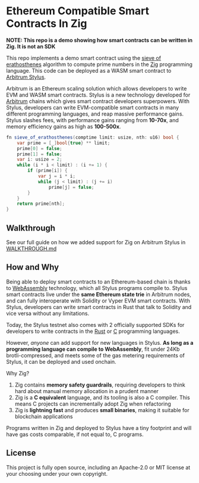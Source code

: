 # Ethereum Compatible Smart Contracts In Zig 

**NOTE: This repo is a demo showing how smart contracts can be written in Zig. It is not an SDK**

This repo implements a demo smart contract using the [sieve of erathosthenes](https://en.wikipedia.org/wiki/Sieve_of_Eratosthenes) algorithm to compute prime numbers in the [Zig](https://ziglang.org) programming language. This code can be deployed as a WASM smart contract to [Arbitrum Stylus](https://arbitrum.io/stylus).

Arbitrum is an Ethereum scaling solution which allows developers to write EVM and WASM smart contracts. Stylus is a new technology developed for [Arbitrum](https://arbitrum.io) chains which gives smart contract developers superpowers. With Stylus, developers can write EVM-compatible smart contracts in many different programming languages, and reap massive performance gains. Stylus slashes fees, with performance gains ranging from **10-70x**, and memory efficiency gains as high as **100-500x**.

```c#
fn sieve_of_erathosthenes(comptime limit: usize, nth: u16) bool {
    var prime = [_]bool{true} ** limit;
    prime[0] = false;
    prime[1] = false;
    var i: usize = 2;
    while (i * i < limit) : (i += 1) {
        if (prime[i]) {
            var j = i * i;
            while (j < limit) : (j += i)
                prime[j] = false;
        }
    }
    return prime[nth];
}
```


## Walkthrough

See our full guide on how we added support for Zig on Arbitrum Stylus in [WALKTHROUGH.md](./WALKTHROUGH.md)

## How and Why

Being able to deploy smart contracts to an Ethereum-based chain is thanks to [WebAssembly](https://www.infoworld.com/article/3291780/what-is-webassembly-the-next-generation-web-platform-explained.html) technology, which all Stylus programs compile to. Stylus smart contracts live under the **same Ethereum state trie** in Arbitrum nodes, and can fully interoperate with Solidity or Vyper EVM smart contracts. With Stylus, developers can write smart contracts in Rust that talk to Solidity and vice versa without any limitations.

Today, the Stylus testnet also comes with 2 officially supported SDKs for developers to write contracts in the [Rust](https://github.com/OffchainLabs/stylus-sdk-rs) or [C](https://github.com/OffchainLabs/stylus-sdk-c) programming languages. 

However, _anyone_ can add support for new languages in Stylus. **As long as a programming language can compile to WebAssembly**, fit under 24Kb brotli-compressed, and meets some of the gas metering requirements of Stylus, it can be deployed and used onchain.

Why Zig?

1. Zig contains **memory safety guardrails**, requiring developers to think hard about manual memory allocation in a prudent manner
2. Zig is a **C equivalent** language, and its tooling is also a C compiler. This means C projects can incrementally adopt Zig when refactoring 
3. Zig is **lightning fast** and produces **small binaries**, making it suitable for blockchain applications

Programs written in Zig and deployed to Stylus have a tiny footprint and will have gas costs comparable, if not equal to, C programs.

## License

This project is fully open source, including an Apache-2.0 or MIT license at your choosing under your own copyright.